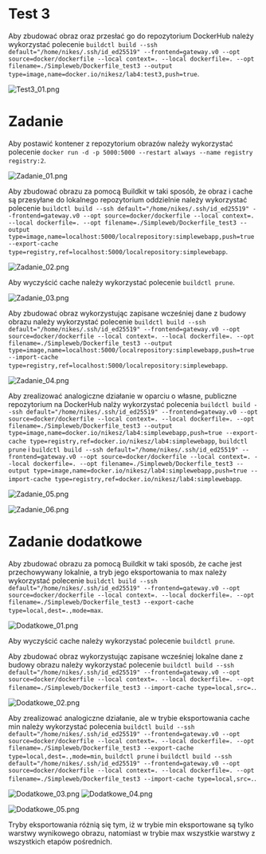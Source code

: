 # Test 3

Aby zbudować obraz oraz przesłać go do repozytorium DockerHub należy wykorzystać polecenie ```buildctl build --ssh default="/home/nikes/.ssh/id_ed25519" --frontend=gateway.v0 --opt source=docker/dockerfile --local context=. --local dockerfile=. --opt filename=./Simpleweb/Dockerfile_test3 --output type=image,name=docker.io/nikesz/lab4:test3,push=true```.

![Test3_01.png](https://github.com/TheNikesz/simple-web-app-2/blob/main/Screens/Test3_01.png)

# Zadanie

Aby postawić kontener z repozytorium obrazów należy wykorzystać polecenie ```docker run -d -p 5000:5000 --restart always --name registry registry:2```.

![Zadanie_01.png](https://github.com/TheNikesz/simple-web-app-2/blob/main/Screens/Zadanie_01.png)

Aby zbudować obrazu za pomocą Buildkit w taki sposób, że obraz i cache są przesyłane
do lokalnego repozytorium oddzielnie należy wykorzystać polecenie ```buildctl build --ssh default="/home/nikes/.ssh/id_ed25519" --frontend=gateway.v0 --opt source=docker/dockerfile --local context=. --local dockerfile=. --opt filename=./Simpleweb/Dockerfile_test3 --output type=image,name=localhost:5000/localrepository:simplewebapp,push=true --export-cache type=registry,ref=localhost:5000/localrepository:simplewebapp```.

![Zadanie_02.png](https://github.com/TheNikesz/simple-web-app-2/blob/main/Screens/Zadanie_02.png)

Aby wyczyścić cache należy wykorzystać polecenie ```buildctl prune```.

![Zadanie_03.png](https://github.com/TheNikesz/simple-web-app-2/blob/main/Screens/Zadanie_03.png)

Aby zbudować obraz wykorzystując zapisane wcześniej dane z budowy obrazu należy wykorzystać polecenie ```buildctl build --ssh default="/home/nikes/.ssh/id_ed25519" --frontend=gateway.v0 --opt source=docker/dockerfile --local context=. --local dockerfile=. --opt filename=./Simpleweb/Dockerfile_test3 --output type=image,name=localhost:5000/localrepository:simplewebapp,push=true --import-cache type=registry,ref=localhost:5000/localrepository:simplewebapp```.

![Zadanie_04.png](https://github.com/TheNikesz/simple-web-app-2/blob/main/Screens/Zadanie_04.png)

Aby zrealizować analogiczne działanie w oparciu o własne, publiczne repozytorium na DockerHub nalży wykorzystać polecenia ```buildctl build --ssh default="/home/nikes/.ssh/id_ed25519" --frontend=gateway.v0 --opt source=docker/dockerfile --local context=. --local dockerfile=. --opt filename=./Simpleweb/Dockerfile_test3 --output type=image,name=docker.io/nikesz/lab4:simplewebapp,push=true --export-cache type=registry,ref=docker.io/nikesz/lab4:simplewebapp```, ```buildctl prune``` i ```buildctl build --ssh default="/home/nikes/.ssh/id_ed25519" --frontend=gateway.v0 --opt source=docker/dockerfile --local context=. --local dockerfile=. --opt filename=./Simpleweb/Dockerfile_test3 --output type=image,name=docker.io/nikesz/lab4:simplewebapp,push=true --import-cache type=registry,ref=docker.io/nikesz/lab4:simplewebapp```.

![Zadanie_05.png](https://github.com/TheNikesz/simple-web-app-2/blob/main/Screens/Zadanie_05.png)

![Zadanie_06.png](https://github.com/TheNikesz/simple-web-app-2/blob/main/Screens/Zadanie_06.png)

# Zadanie dodatkowe

Aby zbudować obrazu za pomocą Buildkit w taki sposób, że cache jest przechowywany lokalnie, a tryb jego eksportowania to max należy wykorzystać polecenie ```buildctl build --ssh default="/home/nikes/.ssh/id_ed25519" --frontend=gateway.v0 --opt source=docker/dockerfile --local context=. --local dockerfile=. --opt filename=./Simpleweb/Dockerfile_test3 --export-cache type=local,dest=.,mode=max```.

![Dodatkowe_01.png](https://github.com/TheNikesz/simple-web-app-2/blob/main/Screens/Dodatkowe_01.png)

Aby wyczyścić cache należy wykorzystać polecenie ```buildctl prune```.

Aby zbudować obraz wykorzystując zapisane wcześniej lokalne dane z budowy obrazu należy wykorzystać polecenie ```buildctl build --ssh default="/home/nikes/.ssh/id_ed25519" --frontend=gateway.v0 --opt source=docker/dockerfile --local context=. --local dockerfile=. --opt filename=./Simpleweb/Dockerfile_test3 --import-cache type=local,src=.```.

![Dodatkowe_02.png](https://github.com/TheNikesz/simple-web-app-2/blob/main/Screens/Dodatkowe_02.png)

Aby zrealizować analogiczne działanie, ale w trybie eksportowania cache min należy wykorzystać polecenia ```buildctl build --ssh default="/home/nikes/.ssh/id_ed25519" --frontend=gateway.v0 --opt source=docker/dockerfile --local context=. --local dockerfile=. --opt filename=./Simpleweb/Dockerfile_test3 --export-cache type=local,dest=.,mode=min```, ```buildctl prune``` i ```buildctl build --ssh default="/home/nikes/.ssh/id_ed25519" --frontend=gateway.v0 --opt source=docker/dockerfile --local context=. --local dockerfile=. --opt filename=./Simpleweb/Dockerfile_test3 --import-cache type=local,src=.```.

![Dodatkowe_03.png](https://github.com/TheNikesz/simple-web-app-2/blob/main/Screens/Dodatkowe_03.png)
![Dodatkowe_04.png](https://github.com/TheNikesz/simple-web-app-2/blob/main/Screens/Dodatkowe_04.png)

![Dodatkowe_05.png](https://github.com/TheNikesz/simple-web-app-2/blob/main/Screens/Dodatkowe_05.png)

Tryby eksportowania różnią się tym, iż w trybie min eksportowane są tylko warstwy wynikowego obrazu, natomiast w trybie max wszystkie warstwy z wszystkich etapów pośrednich.
